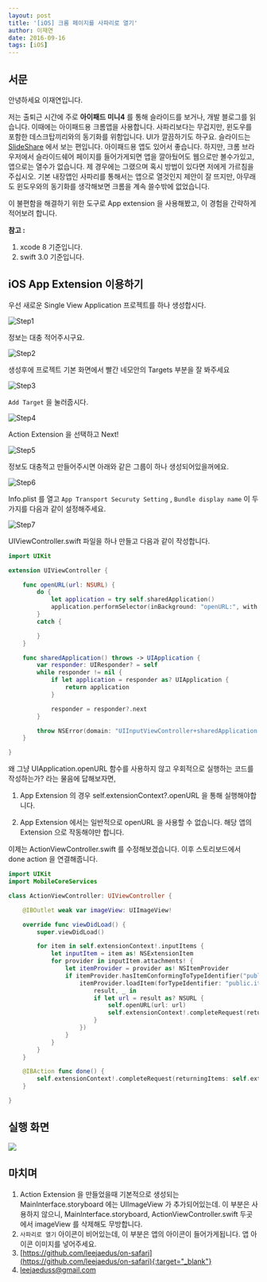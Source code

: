 ```yaml
---
layout: post
title: '[iOS] 크롬 페이지를 사파리로 열기'
author: 이재연
date: 2016-09-16
tags: [iOS]
---
```


## 서문

안녕하세요 이재연입니다.

저는 출퇴근 시간에 주로 **아이패드 미니4** 를 통해 슬라이드를 보거나, 개발 블로그를 읽습니다. 이때에는 아이패드용 크롬앱을 사용합니다. 사파리보다는 무겁지만, 윈도우를 포함한 데스크탑끼리와의 동기화를 위함입니다. UI가 깔끔하기도 하구요. 슬라이드는 [SlideShare](http://www.slideshare.net/) 에서 보는 편입니다. 아이패드용 앱도 있어서 좋습니다. 하지만, 크롬 브라우저에서 슬라이드쉐어 페이지를 들어가게되면 앱을 깔아뒀어도 웹으로만 볼수가있고, 앱으로는 열수가 없습니다. 제 경우에는 그랬으며 혹시 방법이 있다면 저에게 가르침을 주십시오. 기본 내장앱인 사파리를 통해서는 앱으로 열것인지 제안이 잘 뜨지만, 아무래도 윈도우와의 동기화를 생각해보면 크롬을 계속 쓸수밖에 없었습니다.

이 불편함을 해결하기 위한 도구로 App extension 을 사용해봤고, 이 경험을 간략하게 적어보려 합니다.

**참고 :**

1. xcode 8 기준입니다.
2. swift 3.0 기준입니다.



## iOS App Extension 이용하기

우선 새로운 Single View Application 프로젝트를 하나 생성합시다.

![Step1](/static/images/2016-09-16-app-extension/Step1.png)

정보는 대충 적어주시구요.

![Step2](/static/images/2016-09-16-app-extension/Step2.png)

생성후에 프로젝트 기본 화면에서 빨간 네모안의 Targets 부분을 잘 봐주세요

![Step3](/static/images/2016-09-16-app-extension/Step3.png)

`Add Target` 을 눌러줍시다.

![Step4](/static/images/2016-09-16-app-extension/Step4.png)

Action  Extension  을 선택하고 Next!

![Step5](/static/images/2016-09-16-app-extension/Step5.png)

정보도 대충적고 만들어주시면 아래와 같은 그룹이 하나 생성되어있을꺼에요.

![Step6](/static/images/2016-09-16-app-extension/Step6.png)

Info.plist 를 열고 `App Transport Securuty Setting` , `Bundle display name` 이 두가지를 다음과 같이 설정해주세요.

![Step7](/static/images/2016-09-16-app-extension/Step7.png)

UIViewController.swift 파일을 하나 만들고 다음과 같이 작성합니다.

```swift
import UIKit

extension UIViewController {

    func openURL(url: NSURL) {
        do {
            let application = try self.sharedApplication()
            application.performSelector(inBackground: "openURL:", with: url)
        }
        catch {

        }
    }

    func sharedApplication() throws -> UIApplication {
        var responder: UIResponder? = self
        while responder != nil {
            if let application = responder as? UIApplication {
                return application
            }

            responder = responder?.next
        }

        throw NSError(domain: "UIInputViewController+sharedApplication.swift", code: 1, userInfo: nil)
    }

}
```

왜 그냥 UIApplication.openURL 함수를 사용하지 않고 우회적으로 실행하는 코드를 작성하는가? 라는 물음에 답해보자면,

1. App Extension 의 경우 self.extensionContext?.openURL 을 통해 실행해야합니다.

2. App Extension 에서는 일반적으로 openURL 을 사용할 수 없습니다. 해당 앱의 Extension 으로 작동해야만 합니다.


이제는 ActionViewController.swift 를 수정해보겠습니다. 이후 스토리보드에서 done action 을 연결해줍니다.

```swift
import UIKit
import MobileCoreServices

class ActionViewController: UIViewController {

    @IBOutlet weak var imageView: UIImageView!

    override func viewDidLoad() {
        super.viewDidLoad()

        for item in self.extensionContext!.inputItems {
            let inputItem = item as! NSExtensionItem
            for provider in inputItem.attachments! {
                let itemProvider = provider as! NSItemProvider
                if itemProvider.hasItemConformingToTypeIdentifier("public.url") {
                    itemProvider.loadItem(forTypeIdentifier: "public.item", options: nil, completionHandler: {
                        result, _ in
                        if let url = result as? NSURL {
                            self.openURL(url: url)
                            self.extensionContext!.completeRequest(returningItems: self.extensionContext!.inputItems, completionHandler: nil)
                        }
                    })
                }
            }
        }
    }

    @IBAction func done() {
        self.extensionContext!.completeRequest(returningItems: self.extensionContext!.inputItems, completionHandler: nil)
    }

}

```

## 실행 화면

![](/static/images/2016-09-16-app-extension/ScreenShot.png)

## 마치며

1. Action Extension 을 만들었을때 기본적으로 생성되는 MainInterface.storyboard 에는 UIImageView 가 추가되어있는데. 이 부분은 사용하지 않으니, MainInterface.storyboard, ActionViewController.swift 두곳에서 imageView 를 삭제해도 무방합니다.
2. `사파리로 열기` 아이콘이 비어있는데, 이 부분은 앱의 아이콘이 들어가게됩니다. 앱 아이콘 이미지를 넣어주세요.
3. [https://github.com/leejaedus/on-safari](https://github.com/leejaedus/on-safari){:target="_blank"}
4. leejaeduss@gmail.com

